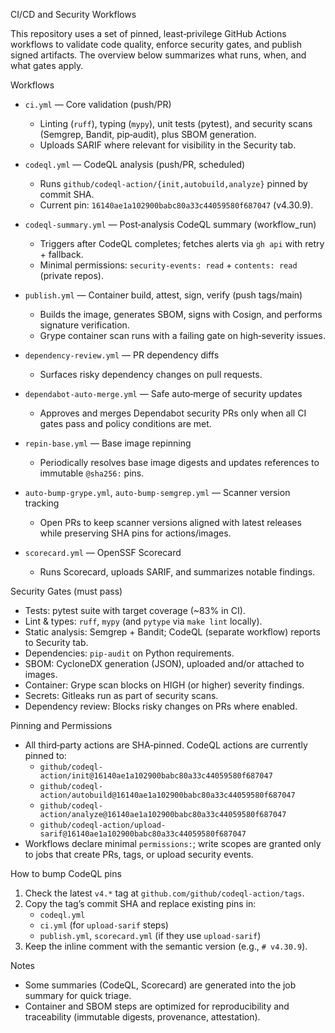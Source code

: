 CI/CD and Security Workflows

This repository uses a set of pinned, least‑privilege GitHub Actions workflows to validate code quality, enforce security gates, and publish signed artifacts. The overview below summarizes what runs, when, and what gates apply.

Workflows

- `ci.yml` — Core validation (push/PR)
  - Linting (`ruff`), typing (`mypy`), unit tests (pytest), and security scans (Semgrep, Bandit, pip‑audit), plus SBOM generation.
  - Uploads SARIF where relevant for visibility in the Security tab.

- `codeql.yml` — CodeQL analysis (push/PR, scheduled)
  - Runs `github/codeql-action/{init,autobuild,analyze}` pinned by commit SHA.
  - Current pin: `16140ae1a102900babc80a33c44059580f687047` (v4.30.9).

- `codeql-summary.yml` — Post‑analysis CodeQL summary (workflow_run)
  - Triggers after CodeQL completes; fetches alerts via `gh api` with retry + fallback.
  - Minimal permissions: `security-events: read` + `contents: read` (private repos).

- `publish.yml` — Container build, attest, sign, verify (push tags/main)
  - Builds the image, generates SBOM, signs with Cosign, and performs signature verification.
  - Grype container scan runs with a failing gate on high‑severity issues.

- `dependency-review.yml` — PR dependency diffs
  - Surfaces risky dependency changes on pull requests.

- `dependabot-auto-merge.yml` — Safe auto‑merge of security updates
  - Approves and merges Dependabot security PRs only when all CI gates pass and policy conditions are met.

- `repin-base.yml` — Base image repinning
  - Periodically resolves base image digests and updates references to immutable `@sha256:` pins.

- `auto-bump-grype.yml`, `auto-bump-semgrep.yml` — Scanner version tracking
  - Open PRs to keep scanner versions aligned with latest releases while preserving SHA pins for actions/images.

- `scorecard.yml` — OpenSSF Scorecard
  - Runs Scorecard, uploads SARIF, and summarizes notable findings.

Security Gates (must pass)

- Tests: pytest suite with target coverage (~83% in CI).
- Lint & types: `ruff`, `mypy` (and `pytype` via `make lint` locally).
- Static analysis: Semgrep + Bandit; CodeQL (separate workflow) reports to Security tab.
- Dependencies: `pip-audit` on Python requirements.
- SBOM: CycloneDX generation (JSON), uploaded and/or attached to images.
- Container: Grype scan blocks on HIGH (or higher) severity findings.
- Secrets: Gitleaks run as part of security scans.
- Dependency review: Blocks risky changes on PRs where enabled.

Pinning and Permissions

- All third‑party actions are SHA‑pinned. CodeQL actions are currently pinned to:
  - `github/codeql-action/init@16140ae1a102900babc80a33c44059580f687047`
  - `github/codeql-action/autobuild@16140ae1a102900babc80a33c44059580f687047`
  - `github/codeql-action/analyze@16140ae1a102900babc80a33c44059580f687047`
  - `github/codeql-action/upload-sarif@16140ae1a102900babc80a33c44059580f687047`
- Workflows declare minimal `permissions:`; write scopes are granted only to jobs that create PRs, tags, or upload security events.

How to bump CodeQL pins

1) Check the latest `v4.*` tag at `github.com/github/codeql-action/tags`.
2) Copy the tag’s commit SHA and replace existing pins in:
   - `codeql.yml`
   - `ci.yml` (for `upload-sarif` steps)
   - `publish.yml`, `scorecard.yml` (if they use `upload-sarif`)
3) Keep the inline comment with the semantic version (e.g., `# v4.30.9`).

Notes

- Some summaries (CodeQL, Scorecard) are generated into the job summary for quick triage.
- Container and SBOM steps are optimized for reproducibility and traceability (immutable digests, provenance, attestation).
